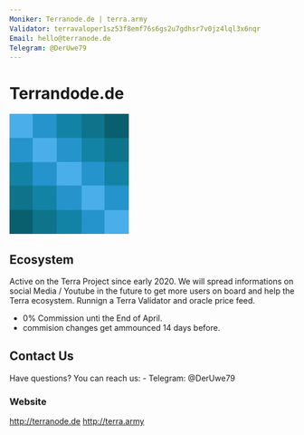```yaml
---
Moniker: Terranode.de | terra.army
Validator: terravaloper1sz53f8emf76s6gs2u7gdhsr7v0jz4lql3x6nqr
Email: hello@terranode.de
Telegram: @DerUwe79
---
```


# Terrandode.de
![terranode](https://raw.githubusercontent.com/bitradioUwe/validator-profiles/master/img/logo_trn.png)
## Ecosystem
Active on the Terra Project since early 2020. We will spread informations on social Media / Youtube in the future to get more users on board and help the Terra ecosystem. Runnign a Terra Validator and oracle price feed.

- 0% Commission unti the End of April.
- commision changes get ammounced 14 days before.

## Contact Us
Have questions? You can reach us: - Telegram: @DerUwe79

### Website
http://terranode.de
http://terra.army


